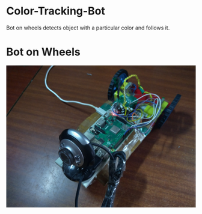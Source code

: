 # Color-Tracking-Bot
Bot on wheels detects object with a particular color and follows it.
# Bot on Wheels
<img src="https://github.com/SahilVerma0651/Color-Tracking-Bot/blob/master/Bot.jpg"/>
